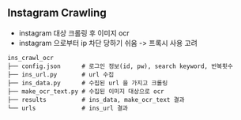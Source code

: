 ## Instagram Crawling

- instagram 대상 크롤링 후 이미지 ocr
- instagram 으로부터 ip 차단 당하기 쉬움 -> 프록시 사용 고려

```
ins_crawl_ocr
├── config.json      # 로그인 정보(id, pw), search keyword, 반복횟수
├── ins_url.py       # url 수집
├── ins_data.py      # 수집된 url 을 가지고 크롤링
├── make_ocr_text.py # 수집된 이미지 대상으로 ocr
├── results          # ins_data, make_ocr_text 결과
└── urls             # ins_url 결과
```
